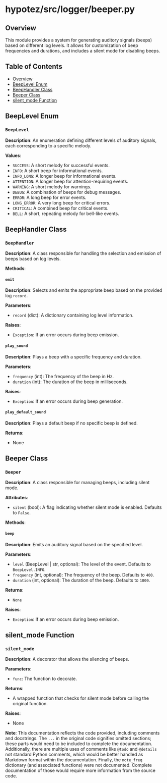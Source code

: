 # hypotez/src/logger/beeper.py

## Overview

This module provides a system for generating auditory signals (beeps) based on different log levels. It allows for customization of beep frequencies and durations, and includes a silent mode for disabling beeps.

## Table of Contents

* [Overview](#overview)
* [BeepLevel Enum](#beeplevel-enum)
* [BeepHandler Class](#beephandler-class)
* [Beeper Class](#beeper-class)
* [silent_mode Function](#silent-mode-function)


## BeepLevel Enum

### `BeepLevel`

**Description**: An enumeration defining different levels of auditory signals, each corresponding to a specific melody.

**Values**:

- `SUCCESS`: A short melody for successful events.
- `INFO`: A short beep for informational events.
- `INFO_LONG`: A longer beep for informational events.
- `ATTENTION`: A longer beep for attention-requiring events.
- `WARNING`: A short melody for warnings.
- `DEBUG`: A combination of beeps for debug messages.
- `ERROR`: A long beep for error events.
- `LONG_ERROR`: A very long beep for critical errors.
- `CRITICAL`: A combined beep for critical events.
- `BELL`: A short, repeating melody for bell-like events.


## BeepHandler Class

### `BeepHandler`

**Description**: A class responsible for handling the selection and emission of beeps based on log levels.


**Methods**:

#### `emit`

**Description**: Selects and emits the appropriate beep based on the provided log `record`.

**Parameters**:

- `record` (dict): A dictionary containing log level information.

**Raises**:

- `Exception`: If an error occurs during beep emission.


#### `play_sound`

**Description**: Plays a beep with a specific frequency and duration.

**Parameters**:
- `frequency` (int): The frequency of the beep in Hz.
- `duration` (int): The duration of the beep in milliseconds.

**Raises**:

- `Exception`: If an error occurs during beep generation.


#### `play_default_sound`

**Description**: Plays a default beep if no specific beep is defined.

**Returns**:

- None



## Beeper Class

### `Beeper`

**Description**: A class responsible for managing beeps, including silent mode.

**Attributes**:

- `silent` (bool): A flag indicating whether silent mode is enabled. Defaults to `False`.


**Methods**:

#### `beep`

**Description**: Emits an auditory signal based on the specified level.

**Parameters**:

- `level` (BeepLevel | str, optional): The level of the event. Defaults to `BeepLevel.INFO`.
- `frequency` (int, optional): The frequency of the beep. Defaults to `400`.
- `duration` (int, optional): The duration of the beep. Defaults to `1000`.

**Returns**:

- `None`

**Raises**:


- `Exception`: If an error occurs during beep emission.


## silent_mode Function

### `silent_mode`

**Description**: A decorator that allows the silencing of beeps.

**Parameters**:

- `func`: The function to decorate.

**Returns**:

- A wrapped function that checks for silent mode before calling the original function.

**Raises**:

- None


**Note**: This documentation reflects the code provided, including comments and docstrings.  The `...` in the original code signifies omitted sections; these parts would need to be included to complete the documentation.  Additionally, there are multiple uses of comments like `@todo` and `@details` not standard Python comments,  which would be better handled as Markdown format within the documentation.  Finally, the `note_freq` dictionary (and associated functions) were not documented.  Complete documentation of those would require more information from the source code.